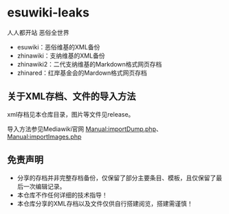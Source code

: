 # esuwiki-leaks
人人都开站 恶俗全世界
- esuwiki：恶俗维基的XML备份
- zhinawiki：支纳维基的XML备份
- zhinawiki2：二代支纳维基的Markdown格式网页存档
- zhinared：红岸基金会的Mardown格式网页存档
## 关于XML存档、文件的导入方法
xml存档见本仓库目录，图片等文件见release。 

导入方法参见Mediawiki官网 [Manual:importDump.php](https://www.mediawiki.org/wiki/Manual:importDump.php)、[Manual:importImages.php](https://www.mediawiki.org/wiki/Manual:ImportImages.php)
## 免责声明
- 分享的存档并非完整存档备份，仅保留了部分主要条目、模板，且仅保留了最后一次编辑记录。
- 本仓库不作任何详细的技术指导！
- 本仓库分享的XML存档以及文件仅供自行搭建阅览，搭建需谨慎！

